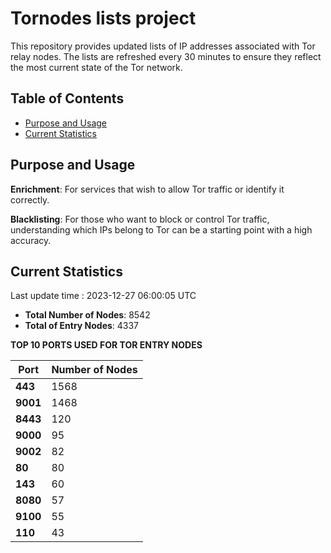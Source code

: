 # Tornodes lists project

This repository provides updated lists of IP addresses associated with Tor relay nodes. The lists are refreshed every 30 minutes to ensure they reflect the most current state of the Tor network.

## Table of Contents

- [Purpose and Usage](#purpose-and-usage)
- [Current Statistics](#current-statistics)


## Purpose and Usage

**Enrichment**: For services that wish to allow Tor traffic or identify it correctly.

**Blacklisting**: For those who want to block or control Tor traffic, understanding which IPs belong to Tor can be a starting point with a high accuracy.

## Current Statistics

Last update time : 2023-12-27 06:00:05 UTC

- **Total Number of Nodes**: 8542
- **Total of Entry Nodes**: 4337

**TOP 10 PORTS USED FOR TOR ENTRY NODES**

| **Port** | **Number of Nodes** |
|------|-----------------|
| **443**   | 1568  |
| **9001**   | 1468  |
| **8443**   | 120  |
| **9000**   | 95  |
| **9002**   | 82  |
| **80**   | 80  |
| **143**   | 60  |
| **8080**   | 57  |
| **9100**   | 55  |
| **110**   | 43  |

